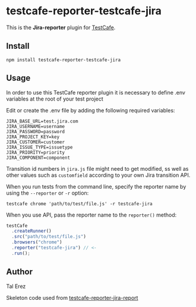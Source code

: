 # testcafe-reporter-testcafe-jira

This is the **Jira-reporter** plugin for [TestCafe](http://devexpress.github.io/testcafe).

## Install

```
npm install testcafe-reporter-testcafe-jira
```

## Usage

In order to use this TestCafe reporter plugin it is necessary to define .env variables at the root of your test project

Edit or create the .env file by adding the following required variables:

```
JIRA_BASE_URL=test.jira.com
JIRA_USERNAME=username
JIRA_PASSWORD=password
JIRA_PROJECT_KEY=key
JIRA_CUSTOMER=customer
JIRA_ISSUE_TYPE=issuetype
JIRA_PRIORITY=priority
JIRA_COMPONENT=component
```

Transition id numbers in `jira.js` file might need to get modified, ss well as other values such as `customfield` according to your own Jira transition API.

When you run tests from the command line, specify the reporter name by using the `--reporter` or `-r` option:

```
testcafe chrome 'path/to/test/file.js' -r testcafe-jira
```

When you use API, pass the reporter name to the `reporter()` method:

```js
testCafe
  .createRunner()
  .src("path/to/test/file.js")
  .browsers("chrome")
  .reporter("testcafe-jira") // <-
  .run();
```

## Author

Tal Erez

Skeleton code used from [testcafe-reporter-jira-report](https://www.jsdelivr.com/package/npm/testcafe-reporter-jira-report)
